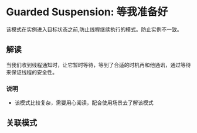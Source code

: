 # Guarded Suspension: 等我准备好

该模式在实例进入目标状态之前,防止线程继续执行的模式。防止实例不一致。

## 解读

当我们收到线程通知时，让它暂时等待，等到了合适的时机再和他通讯，通过等待来保证线程的安全性。

### 说明

- 该模式比较复杂，需要用心阅读，配合使用场景去了解该模式

## 关联模式